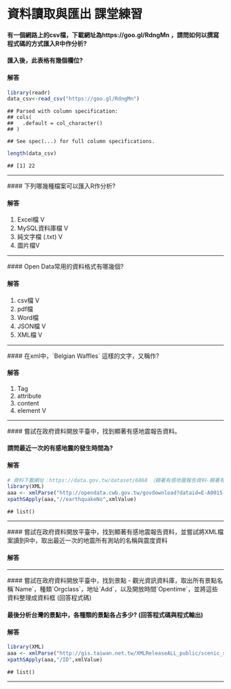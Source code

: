 資料讀取與匯出 課堂練習
================

#### 有一個網路上的csv檔，下載網址為https://goo.gl/RdngMn ，請問如何以撰寫程式碼的方式匯入R中作分析? <br/>

#### 匯入後，此表格有幾個欄位?

#### 解答

``` r
library(readr)
data_csv<-read_csv("https://goo.gl/RdngMn")
```

    ## Parsed with column specification:
    ## cols(
    ##   .default = col_character()
    ## )

    ## See spec(...) for full column specifications.

``` r
length(data_csv)
```

    ## [1] 22

<hr/>
#### 下列哪幾種檔案可以匯入R作分析?

#### 解答

1.  Excel檔 V
2.  MySQL資料庫檔 V
3.  純文字檔 (.txt) V
4.  圖片檔V

<hr/>
#### Open Data常用的資料格式有哪幾個?

#### 解答

1.  csv檔 V
2.  pdf檔
3.  Word檔
4.  JSON檔 V
5.  XML檔 V

<hr/>
#### 在xml中，`<name>Belgian Waffles</name>` 這樣的文字，又稱作?

#### 解答

1.  Tag
2.  attribute
3.  content
4.  element V

<hr/>
#### 嘗試在政府資料開放平臺中，找到顯著有感地震報告資料。<br/>

#### 請問最近一次的有感地震的發生時間為?

#### 解答

``` r
# 資料下載網址：https://data.gov.tw/dataset/6068　（顯著有感地震報告資料-顯著有感地震報告）
library(XML)
aaa <- xmlParse("http://opendata.cwb.gov.tw/govdownload?dataid=E-A0015-001R&authorizationkey=rdec-key-123-45678-011121314")
xpathSApply(aaa,"//earthquakeNo",xmlValue)
```

    ## list()

<hr/>
#### 嘗試在政府資料開放平臺中，找到顯著有感地震報告資料，並嘗試將XML檔案讀到R中，取出最近一次的地震所有測站的名稱與震度資料

#### 解答

<hr/>
#### 嘗試在政府資料開放平臺中，找到景點 - 觀光資訊資料庫，取出所有景點名稱`Name`，種類`Orgclass`，地址`Add`，以及開放時間`Opentime`，並將這些資料整理成資料框 (回答程式碼)

#### 最後分析台灣的景點中，各種類的景點各占多少? (回答程式碼與程式輸出)

#### 解答

``` r
library(XML)
aaa <- xmlParse("http://gis.taiwan.net.tw/XMLReleaseALL_public/scenic_spot_C_f.xml")
xpathSApply(aaa,"/ID",xmlValue)
```

    ## list()

<hr/>
